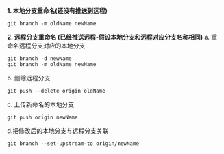 **1. 本地分支重命名(还没有推送到远程)**

```shell
git branch -m oldName newName
```

**2. 远程分支重命名 (已经推送远程-假设本地分支和远程对应分支名称相同)**
 a. 重命名远程分支对应的本地分支

```shell
git branch -d newName
git branch -m oldName newName
```

b. 删除远程分支

```shell
git push --delete origin oldName
```

c. 上传新命名的本地分支

```shell
git push origin newName
```

d.把修改后的本地分支与远程分支关联

```shell
git branch --set-upstream-to origin/newName
```